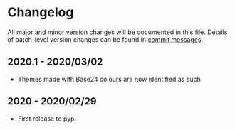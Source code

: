 # Changelog
All major and minor version changes will be documented in this file. Details of
patch-level version changes can be found in [commit messages](../../commits/master).

## 2020.1 - 2020/03/02
- Themes made with Base24 colours are now identified as such

## 2020 - 2020/02/29
- First release to pypi
